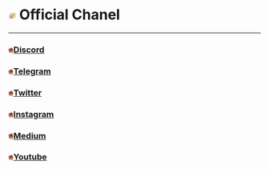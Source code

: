 # <img src="./IMG/Rocket.png" width="3%" class="img_l1"> Official Chanel
----------
  ### <img src="./IMG/fire.png" width="2%" class="img_l3">[Discord](https://discord.gg/fSHtrYbBgz)

  ### <img src="./IMG/fire.png" width="2%" class="img_l3">[Telegram](https://t.me/AODNFT)

  ### <img src="./IMG/fire.png" width="2%" class="img_l3">[Twitter](https://twitter.com/zhao_hongguo)

  ### <img src="./IMG/fire.png" width="2%" class="img_l3">[Instagram](https://www.instagram.com/aodnft/) 

  ### <img src="./IMG/fire.png" width="2%" class="img_l3">[Medium](https://medium.com/@AODNFT)
  
  ### <img src="./IMG/fire.png" width="2%" class="img_l3">[Youtube](https://www.youtube.com/channel/UCBM6c28e6TyOy_Xw5zyX7aA)
